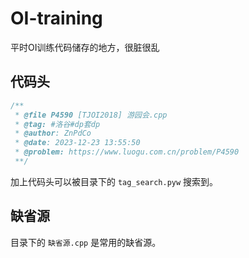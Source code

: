 # OI-training
平时OI训练代码储存的地方，很脏很乱

## 代码头

```c++
/**
 * @file P4590 [TJOI2018] 游园会.cpp 
 * @tag: #洛谷#dp套dp
 * @author: ZnPdCo
 * @date: 2023-12-23 13:55:50
 * @problem: https://www.luogu.com.cn/problem/P4590
 **/
```

加上代码头可以被目录下的 `tag_search.pyw` 搜索到。

## 缺省源

目录下的 `缺省源.cpp` 是常用的缺省源。
